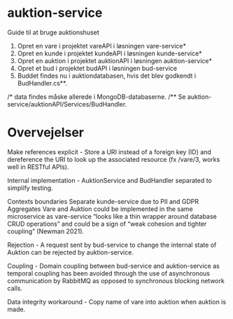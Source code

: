# auktion-service

Guide til at bruge auktionshuset

1. Opret en vare i projektet vareAPI i løsningen vare-service*
2. Opret en kunde i projektet kundeAPI i løsningen kunde-service*
3. Opret en auktion i projektet auktionAPI i løsningen auktion-service*
4. Opret et bud i projektet budAPI i løsningen bud-service
5. Buddet findes nu i auktiondatabasen, hvis det blev godkendt i BudHandler.cs**.

/* data findes måske allerede i MongoDB-databaserne.
/** Se auktion-service/auktionAPI/Services/BudHandler.

# Overvejelser

Make references explicit -
Store a URI instead of a foreign key (ID) and dereference the URI to look up the associated resource (fx /vare/3, works well in RESTful APIs).

Internal implementation -
AuktionService and BudHandler separated to simplify testing. 

Contexts boundaries
Separate kunde-service due to PII and GDPR
Aggregates Vare and Auktion could be implemented in the same microservice as vare-service “looks like a thin wrapper around database CRUD operations” and could be a sign of “weak cohesion and tighter coupling” (Newman 2021).

Rejection -
A request sent by bud-service to change the internal state of Auktion can be rejected by auktion-service.

Coupling -
Domain coupling between bud-service and auktion-service as temporal coupling has been avoided through the use of asynchronous communication by RabbitMQ as opposed to synchronous blocking network calls. 

Data integrity workaround -
Copy name of vare into auktion when auktion is made.
